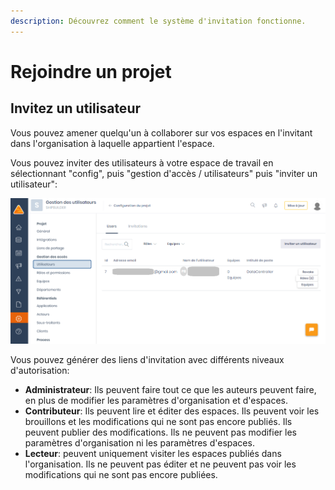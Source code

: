 ```yaml
---
description: Découvrez comment le système d'invitation fonctionne.
---
```


# Rejoindre un projet

## Invitez un utilisateur

Vous pouvez amener quelqu'un à collaborer sur vos espaces en l'invitant dans l'organisation à laquelle appartient l'espace. 

Vous pouvez inviter des utilisateurs à votre espace de travail en sélectionnant "config", puis "gestion d'accès / utilisateurs" puis "inviter un utilisateur":

![](../.gitbook/assets/image%20%28181%29.png)

Vous pouvez générer des liens d'invitation avec différents niveaux d'autorisation:

* **Administrateur**: Ils peuvent faire tout ce que les auteurs peuvent faire, en plus de modifier les paramètres d'organisation et d'espaces.
* **Contributeur**: Ils peuvent lire et éditer des espaces. Ils peuvent voir les brouillons et les modifications qui ne sont pas encore publiés. Ils peuvent publier des modifications. Ils ne peuvent pas modifier les paramètres d'organisation ni les paramètres d'espaces.
* **Lecteur**: peuvent uniquement visiter les espaces publiés dans l'organisation. Ils ne peuvent pas éditer et ne peuvent pas voir les modifications qui ne sont pas encore publiées.




